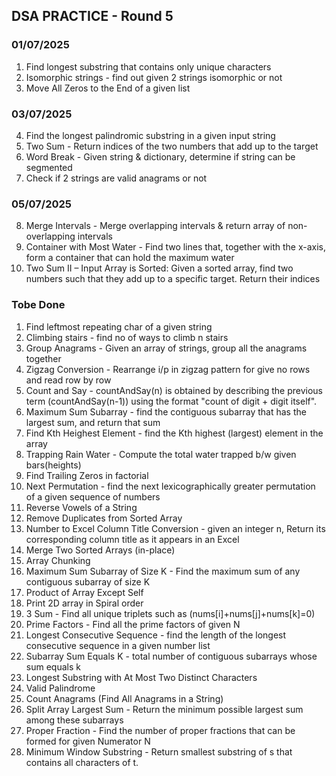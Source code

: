## DSA PRACTICE - Round 5

### 01/07/2025
1. Find longest substring that contains only unique characters
2. Isomorphic strings - find out given 2 strings isomorphic or not
3. Move All Zeros to the End of a given list

### 03/07/2025
4. Find the longest palindromic substring in a given input string
5. Two Sum - Return indices of the two numbers that add up to the target
6. Word Break - Given string & dictionary, determine if string can be segmented
7. Check if 2 strings are valid anagrams or not

### 05/07/2025
8. Merge Intervals - Merge overlapping intervals & return array of non-overlapping intervals
17. Container with Most Water - Find two lines that, together with the x-axis, form a container that can hold the maximum water
32. Two Sum II – Input Array is Sorted: Given a sorted array, find two numbers such that they add up to a specific target. Return their indices


### Tobe Done
1. Find leftmost repeating char of a given string
9. Climbing stairs - find no of ways to climb n stairs
11. Group Anagrams - Given an array of strings, group all the anagrams together
13. Zigzag Conversion - Rearrange i/p in zigzag pattern for give no rows and read row by row
16. Count and Say - countAndSay(n) is obtained by describing the previous term (countAndSay(n-1)) using the format "count of digit + digit itself".
18. Maximum Sum Subarray - find the contiguous subarray that has the largest sum, and return that sum
19. Find Kth Heighest Element - find the Kth highest (largest) element in the array
20. Trapping Rain Water - Compute the total water trapped b/w given bars(heights)
22. Find Trailing Zeros in factorial
23. Next Permutation - find the next lexicographically greater permutation of a given sequence of numbers
25. Reverse Vowels of a String
26. Remove Duplicates from Sorted Array
27. Number to Excel Column Title Conversion - given an integer n, Return its corresponding column title as it appears in an Excel
28. Merge Two Sorted Arrays (in-place)
30. Array Chunking
33. Maximum Sum Subarray of Size K - Find the maximum sum of any contiguous subarray of size K
35. Product of Array Except Self
36. Print 2D array in Spiral order
37. 3 Sum - Find all unique triplets such as (nums[i]+nums[j]+nums[k]=0)
38. Prime Factors - Find all the prime factors of given N
42. Longest Consecutive Sequence - find the length of the longest consecutive sequence in a given number list
43. Subarray Sum Equals K - total number of contiguous subarrays whose sum equals k
45. Longest Substring with At Most Two Distinct Characters
46. Valid Palindrome
50. Count Anagrams (Find All Anagrams in a String)
60. Split Array Largest Sum - Return the minimum possible largest sum among these subarrays
61. Proper Fraction - Find the number of proper fractions that can be formed for given Numerator N
64. Minimum Window Substring - Return smallest substring of s that contains all characters of t.
